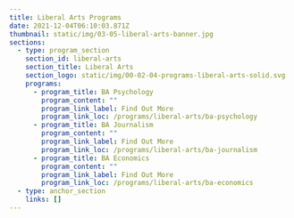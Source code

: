 ```yaml
---
title: Liberal Arts Programs
date: 2021-12-04T06:10:03.871Z
thumbnail: static/img/03-05-liberal-arts-banner.jpg
sections:
  - type: program_section
    section_id: liberal-arts
    section_title: Liberal Arts
    section_logo: static/img/00-02-04-programs-liberal-arts-solid.svg
    programs:
      - program_title: BA Psychology
        program_content: ""
        program_link_label: Find Out More
        program_link_loc: /programs/liberal-arts/ba-psychology
      - program_title: BA Journalism
        program_content: ""
        program_link_label: Find Out More
        program_link_loc: /programs/liberal-arts/ba-journalism
      - program_title: BA Economics
        program_content: ""
        program_link_label: Find Out More
        program_link_loc: /programs/liberal-arts/ba-economics
  - type: anchor_section
    links: []
---
```

